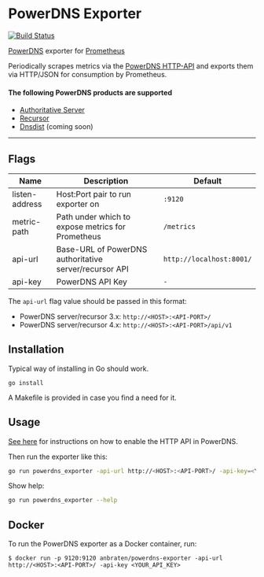 # PowerDNS Exporter

[![Build Status](https://travis-ci.org/Garogat/powerdns_exporter.svg?branch=master)](https://travis-ci.org/Garogat/powerdns_exporter)

[PowerDNS](https://www.powerdns.com/) exporter for [Prometheus](http://prometheus.io/)

Periodically scrapes metrics via the [PowerDNS HTTP-API](https://doc.powerdns.com/md/httpapi/README/) and exports them via HTTP/JSON for consumption by Prometheus.

#### The following PowerDNS products are supported
* [Authoritative Server](https://www.powerdns.com/auth.html)
* [Recursor](https://www.powerdns.com/recursor.html)
* [Dnsdist](http://dnsdist.org/) (coming soon)

---

## Flags

Name | Description | Default
---- | ---- | ----
listen-address | Host:Port pair to run exporter on | `:9120`
metric-path | Path under which to expose metrics for Prometheus | `/metrics`
api-url | Base-URL of PowerDNS authoritative server/recursor API | `http://localhost:8001/`
api-key | PowerDNS API Key | `-`

The `api-url` flag value should be passed in this format:

* PowerDNS server/recursor 3.x: `http://<HOST>:<API-PORT>/`
* PowerDNS server/recursor 4.x: `http://<HOST>:<API-PORT>/api/v1`

## Installation

Typical way of installing in Go should work.

```
go install
```

A Makefile is provided in case you find a need for it.

## Usage

[See here](https://doc.powerdns.com/md/httpapi/README/) for instructions on how to enable the HTTP API in PowerDNS.

Then run the exporter like this:

```bash
go run powerdns_exporter -api-url http://<HOST>:<API-PORT>/ -api-key=<YOUR_API_KEY>
```

Show help:

```bash
go run powerdns_exporter --help
```

## Docker

To run the PowerDNS exporter as a Docker container, run:

    $ docker run -p 9120:9120 anbraten/powerdns-exporter -api-url http://<HOST>:<API-PORT>/ -api-key <YOUR_API_KEY>
